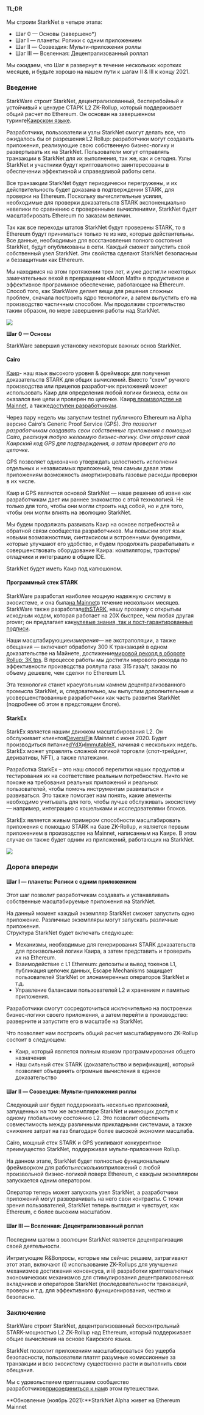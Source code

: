#### **TL;DR**

Мы строим StarkNet в четыре этапа:

* Шаг 0 — Основы (завершено*)
* Шаг I — планеты: Ролики с одним приложением
* Шаг II — Созвездия: Мульти-приложения роллы
* Шаг III — Вселенная: Децентрализованный роллап

Мы ожидаем, что Шаг я развернут в течение нескольких коротких месяцев, и будьте хорошо на нашем пути к шагам II & III к концу 2021.

### **Введение**

StarkWare строит StarkNet, децентрализованный, бесперебойный и устойчивый к цензуре СТАРК L2 ZK-Rollup, который поддерживает общий расчет по Ethereum. Он основан на завершенном туринге[Каирском языке](https://www.cairo-lang.org/).

Разработчики, пользователи и узлы StarkNet смогут делать все, что ожидалось бы от разрешения L2 Rollup: разработчики могут создавать приложения, реализующие свою собственную бизнес-логику и развертывать их на StarkNet. Пользователи могут отправлять транзакции в StarkNet для их выполнения, так же, как и сегодня. Узлы StarkNet и участники будут криптовалютно заинтересованы в обеспечении эффективной и справедливой работы сети.

Все транзакции StarkNet будут периодически перегружены, и их действительность будет доказана в подтверждении STARK, для проверки на Ethereum. Поскольку вычислительные усилия, необходимые для проверки доказательств STARK экспоненциально невелики по сравнению с проверенными вычислениями, StarkNet будет масштабировать Ethereum по заказам величин.

Так как все переходы штатов StarkNet будут проверены STARK, то в Ethereum будут приниматься только те из них, которые действительны. Все данные, необходимые для восстановления полного состояния StarkNet, будут опубликованы в сети. Каждый сможет запустить свой собственный узел StarkNet. Эти свойства сделают StarkNet безопасным и беззащитным как Ethereum.

Мы находимся на этом протяжении трех лет, и уже достигли некоторых замечательных вехой в превращении «Moon Math» в продуктивное и эффективное программное обеспечение, работающее на Ethereum. Способ того, как StarkWare делает вещи для решения сложных проблем, сначала построить ядро технологии, а затем выпустить его на производство частичным способом. Мы продолжим строительство таким образом, по мере завершения работы над StarkNet.

![](/assets/ontheroad_02.png)

**Шаг 0 — Основы**

StarkWare завершил установку некоторых важных основ StarkNet.

#### **Cairo**

[Каир](https://twitter.com/StarkWareLtd/status/1300353049836376066?s=20)- наш язык высокого уровня & фреймворк для получения доказательств STARK для общих вычислений. Вместо "схем" ручного производства или прицепов разработчик приложений может использовать Каир для определения любой логики бизнеса, если он оказался вне цепи и проверен по цепочке. Каир[в производстве на Mainnet](https://twitter.com/StarkWareLtd/status/1320695603492507648?s=20), а также[доступен разработчикам](http://cairo-lang.org/).

Через пару недель мы запустим testnet публичного Ethereum на Alpha версию Cairo's Generic Proof Service (GPS). *Это позволит разработчикам создавать свои собственные приложения с помощью Cairo, реализуя любую желаемую бизнес-логику. Они отправит свой Каирский код GPS для подтверждения, а затем проверит его по цепочке.*

GPS позволяет однозначно утверждать целостность исполнения отдельных и независимых приложений, тем самым давая этим приложениям возможность амортизировать газовые расходы проверки в их числе.

Каир и GPS являются основой StarkNet — наше решение об извне как разработчикам дает им раннее знакомство с этой технологией. Не только для того, чтобы они могли строить над собой, но и для того, чтобы они могли влиять на эволюцию StarkNet.

Мы будем продолжать развивать Каир на основе потребностей и обратной связи сообщества разработчиков. Мы повысим этот язык новыми возможностями, синтаксисом и встроенными функциями, которые улучшают его удобство, и будем продолжать разрабатывать и совершенствовать оборудование Каира: компиляторы, тракторы/отладчики и интеграцию в общие IDE.

StarkNet будет иметь Каир под капюшоном.

#### **Программный стек STARK**

StarkWare разработал наиболее мощную надежную систему в экосистеме, и она была[на Mainnet](https://medium.com/starkware/starks-over-mainnet-b83e63db04c0)в течение нескольких месяцев. StarkWare также разработал[ethSTARK](https://twitter.com/StarkWareLtd/status/1264911004099543040?s=20), нашу прозаику с открытым исходным кодом, которая работает на 20X быстрее, чем любая другая prover; он предлагает как[нулевые знания, так и пост-гарантированные подписи](https://twitter.com/StarkWareLabs/status/1331930111227080709).

Наши масштабирующие*измерения*— не экстраполяции, а также обещания — включают обработку 300 K транзакций в одном доказательстве на Майнете, достижение[мировой рекорд в обороте Rollup: 3K tps](https://twitter.com/StarkWareLtd/status/1287770381525422082?s=20). В процессе работы мы достигли мирового рекорда по эффективности производства роллупа газа: 315 газа/т, заказы по объему дешевле, чем сделки по Ethereum L1.

Эта технология станет краеугольным камнем децентрализованного промысла StarkNet, и, следовательно, мы выпустим дополнительные и усовершенствованные разработчики как часть развития StarkNet (подробнее об этом в предстоящем блоге).

#### **StarkEx**

StarkEx является нашим движком масштабирования L2. Он обслуживает клиентов[DeversiFi](https://twitter.com/deversifi)в Mainnet с июня 2020. Будет производиться питание[dYdX](https://twitter.com/dydxprotocol)и[ImmutableX](https://twitter.com/Immutable), начиная с нескольких недель. StarkEx может управлять сложной логикой торговли (спот-трейдинг, деривативы, NFT), а также платежами.

Разработка StarkEx – это наш способ перепитки наших продуктов и тестирования их на соответствие реальным потребностям. Ничто не похоже на требования реальных приложений и реальных пользователей, чтобы помочь инструментам развиваться и развиваться. Это также помогает нам понять, какие элементы необходимо учитывать для того, чтобы лучше обслуживать экосистему— например, интеграцию с кошельками и исследователями блоков.

StarkEx является живым примером способности масштабировать приложения с помощью STARK на базе ZK-Rollup, и является первым приложением в производстве на Mainnet, написанным на Каире. В этом случае он также будет одним из приложений, работающих на StarkNet.

![](/assets/ontheroad_03.png)

### **Дорога впереди**

#### **Шаг I — планеты: Ролики с одним приложением**

Этот шаг позволит разработчикам создавать и устанавливать собственные масштабируемые приложения на StarkNet.

На данный момент каждый экземпляр StarkNet сможет запустить одно приложение. Различные экземпляры могут запускать различные приложения.\
Структура StarkNet будет включать следующее:

* Механизмы, необходимые для генерирования STARK доказательств для произвольной логики Каира, а затем представить и проверить их на Ethereum.
* Взаимодействие с L1 Ethereum: депозиты и вывод токенов L1, публикация цепочек данных, Escape Mechanisms защищает пользователей StarkNet от злонамеренных операторов StarkNet и т.д.
* Управление балансами пользователей L2 и хранением и памятью приложения.

Разработчики смогут сосредоточиться исключительно на построении бизнес-логики своего приложения, а затем перейти в производство: разверните и запустите его в масштабе на StarkNet.

Что позволяет нам построить общий расчет масштабируемого ZK-Rollup состоит в следующем:

* Каир, который является полным языком программирования общего назначения
* Наш сильный стек STARK (доказательство и верификация), который позволяет объединять огромные вычисления в единое доказательство

#### **Шаг II — Созвездия: Мульти-приложения роллы**

Следующий шаг будет поддерживать несколько приложений, запущенных на том же экземпляре StarkNet и имеющих доступ к одному глобальному состоянию L2. Это позволит обеспечить совместимость между различными прикладными системами, а также снижение затрат на газ благодаря более высокой экономии масштаба.

Cairo, мощный стек STARK и GPS усиливают конкурентное преимущество StarkNet, поддерживая мульти-приложение Rollup.

На данном этапе, StarkNet будет полностью функциональным фреймворком для работы*нескольких*приложений с любой произвольной бизнес-логикой поверх Ethereum, с каждым экземпляром запускается одним оператором.

Оператор теперь может запускать узел StarkNet, а разработчики приложений могут разворачивать на него свои контракты. С точки зрения пользователей, StarkNet теперь выглядит и чувствует, как Ethereum, с более высоким масштабом.

#### **Шаг III — Вселенная: Децентрализованный роллап**

Последним шагом в эволюции StarkNet является децентрализация своей деятельности.

Интригующие R&Вопросы, которые мы сейчас решаем, затрагивают этот этап, включают (i) использование ZK-Rollups для улучшения механизмов достижения консенсуса, и ii) разработки криптовалютных экономических механизмов для стимулирования децентрализованных вкладчиков и операторов StarkNet (последовательности транзакций, проверы и т.д. для эффективного функционирования, честно и безопасно.

### **Заключение**

StarkWare строит StarkNet, децентрализованный бесконтрольный STARK-мощностью L2 ZK-Rollup над Ethereum, который поддерживает общие вычисления на основе Каирского языка.

StarkNet позволит приложениям масштабироваться без ущерба безопасности, пользователи платят разумные комиссионные за транзакции и всю экосистему существенно расти и выполнить свои обещания.

Мы с удовольствием приглашаем сообщество разработчиков[присоединиться к нам](https://twitter.com/StarkWareLtd)в этом путешествии.

**Обновление (ноябрь 2021):**StarkNet Alpha живет на Ethereum Mainnet